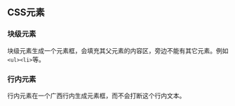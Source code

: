## CSS元素

### 块级元素

块级元素生成一个元素框，会填充其父元素的内容区，旁边不能有其它元素。例如 `<ul><li>`等。

### 行内元素

行内元素在一个广西行内生成元素框，而不会打断这个行内文本。